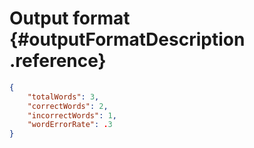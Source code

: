 # Output format {#outputFormatDescription .reference}

```json
{
	"totalWords": 3,
	"correctWords": 2,
	"incorrectWords": 1,
	"wordErrorRate": .3
}
```
